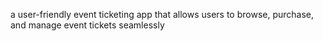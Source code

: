 a user-friendly event ticketing app that allows users to browse, purchase, and manage event tickets seamlessly
